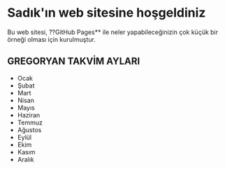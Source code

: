 # Sadık'ın web sitesine hoşgeldiniz

Bu web sitesi, ??GitHub Pages** ile neler yapabileceğinizin çok küçük bir örneği olması için kurulmuştur.

## GREGORYAN TAKVİM AYLARI

* Ocak
* Şubat
* Mart
* Nisan
* Mayıs
* Haziran
* Temmuz
* Ağustos
* Eylül
* Ekim
* Kasım
* Aralık

